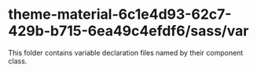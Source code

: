# theme-material-6c1e4d93-62c7-429b-b715-6ea49c4efdf6/sass/var

This folder contains variable declaration files named by their component class.

